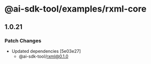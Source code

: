 # @ai-sdk-tool/examples/rxml-core

## 1.0.21

### Patch Changes

- Updated dependencies [5e03e27]
  - @ai-sdk-tool/rxml@0.1.0
